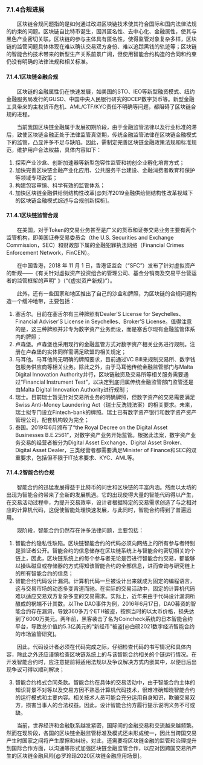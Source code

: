 ### 7.1.4合规进展
&emsp;&emsp;区块链合规问题指的是如何通过改进区块链技术使其符合国际和国内法律法规的约束的问题。区块链自比特币诞生，因其匿名性、去中心化、金融属性，使其与黑色产业密切关联。区块链的参与主体具有匿名性，使得监管对象复杂多样，区块链的监管问题具体体现在难以确认交易双方身份、难以追踪黑钱的轨迹等；区块链的智能合约技术带来的新型生产关系前景广阔，但使用智能合约构造的合同和约束仍没有明确的法律法规和相关标准。
#### 7.1.4.1区块链金融合规
&emsp;&emsp;区块链的金融属性仍在快速发展，如美国的STO、IEO等新型融资模式、纽约金融服务局发行的GUSD、中国中央人民银行研究的DCEP数字货币等。新型金融工具带来的主权货币危机、AML/CTF/KYC责任不明确等问题，都阻碍了区块链合规的进程。

&emsp;&emsp;当前我国区块链金融属于发展初期阶段，由于金融监管法律以及行业标准的滞后，致使区块链金融正处于法律监管真空期，传统金融监管法律在区块链金融模式下的监管，凸显许多不足与缺陷。因此，需制定完善区块链金融政策法规和标准规范，维护用户合法权益，具体内容如下：
1. 探索产业沙盒、创新加速器等新型包容性监管和初创企业孵化培育方式；
2. 加快完善区块链金融产业化应用、公共服务平台建设、金融消费者教育和保护等领域专项政策；
3. 构建包容审慎、科学有效的监管体系；
4. 加快区块链金融供给侧结构性改革[@刘洋2019金融供给侧结构性改革视域下的区块链金融模式综述与合规创新探析]。

#### 7.1.4.1区块链监管合规
&emsp;&emsp;在美国，对于Token的交易业务甚至是广义的货币和证券交易业务主要有两个监管机构，即美国证券交易委员会（the U.S. Securities and Exchange Commission，SEC）和财政部下属的金融犯罪执法网络（Financial Crimes Enforcement Network，FinCEN）。

&emsp;&emsp;在中国香港，2018 年 11 月 1 日，香港证监会（“SFC”）发布了针对虚拟资产的新规——《有关针对虚拟资产投资组合的管理公司、基金分销商及交易平台营运者的监管框架的声明” 》（“《虚拟资产新规》”）。

&emsp;&emsp;此外，还有一些国家和地区推出了自己的沙盒和牌照，为区块链的合规问题构造一个缓冲地带，主要包括：

1. 塞舌尔。目前在塞舌尔有三种牌照有Dealer’S License for Seychelles、Financial Adviser’S License in Seychelles、Broker’S License。值得注意的是，这三种牌照并非专为数字资产业务而设，而是塞舌尔现有金融监管体系内的牌照；
2. 卢森堡。卢森堡也采用现行的金融监管方式对数字资产相关业务进行规制。注册在卢森堡的实体同样需满足欧盟的相关规定；
3. 马耳他。马耳他尚无明确的牌照要求，目前通过VC Bill来规制交易所、数字钱包服务供应商等相关业务。除此之外，由于马耳他传统金融监管部门与Malta Digital Innovation Authority并行，区块链融资及交易所等相关服务需要通过“Financial Instrument Test”，以决定到底归属传统金融监管部门监管还是由Malta Digital Innovation Authority进行规制；
4. 瑞士。目前瑞士暂无针对交易所业务的明确牌照，但数字资产的交易需要满足Swiss Anti-Money Laundering Act（瑞士反洗钱法案）的相关要求。未来，瑞士拟专门设立Fintech-bank的牌照。瑞士已有数字资产银行和数字资产资产管理公司，配套机构较为完全；
5. 泰国。2019年6月颁布了“the Royal Decree on the Digital Asset Businesses B.E.2561”，对数字资产业务开始监管。根据此法案，数字资产业务交易的经营者被分为Digital Asset Exchange、Digital Asset Broker、Digital Asset Dealer，三类经营者都需要满足Minister of Finance和SEC的双重要求，包括但不限于IT技术要求、KYC、AML等。
#### 7.1.4.2智能合约合规
&emsp;&emsp;智能合约的迅猛发展得益于比特币的问世和区块链的丰富内涵。然而以太坊的出现为智能合约带来了全新的发展机遇。它的出现使得大量的智能代码得以产生，在交易活动过程中，为提升交易效率，设计者根据特定的交易需求创造了与之相对应的计算机代码，这促使智能处理快速发展，与此同时，智能合约得到了普遍运用。

&emsp;&emsp;现阶段，智能合约仍然存在许多法律问题，主要包括：
1. 智能合约隐私性缺陷。区块链智能合约的代码必须向网络上的所有参与者特别是验证者公开。智能合约的信息储存在区块链系统上与智能合约密切相关的个链上，因此，区块链系统上的每个参与者无论是否进行智能合约交易，都能够以操纵磁盘或存储器的方式得知该智能合约的全部信息，进而查询与研究链上的所有智能合约的信息；
2. 智能合约代码设计漏洞。计算机代码一旦被设计出来就成为固定的编程语言，这与交易市场的动态多变背道而驰。在实际的交易活动中，固定的计算机代码难以适应交易双方复杂多变的交易需求。实际上，近年来由于代码设计漏洞所酿成的祸端不计其数。以The DAO事件为例，2016年6月17日，DAO募资的智能合约存在漏洞，导致360多万个ETH被盗，按照当时的以太币价格，损失达到了6000万美元。两年前，黑客袭击了名为Coincheck系统的日本智能合约平台，导致总价值约5.3亿美元的“新经币”被盗[@白硕2021数字经济智能合约的市场监管研究]。

&emsp;&emsp;因此，代码设计者必须在代码完成之际，仔细检查代码的书写情况和具体内容，除此之外还应谨慎检查区块链系统上的与该智能合约相关的个链运行情况。在开发智能合约时，应注意提前将适用法规以及争议解决方式内嵌其中，以便日后出现争议可得以顺利解决；

3. 智能合约格式合同条款。智能合约在具体的交易活动中，由于智能合约主体的知识背景不对等以及交易方因不熟悉计算机代码技术，很难准确知晓智能合约的运行模式和主要内容。相关技术人员可能会充分运用自身知识，欺骗交易双方，损害当事人的合法权益。因此，设计智能合约方履行提示说明义务不可或缺。

&emsp;&emsp;当前，世界经济和金融联系越发紧密，国际间的金融交易和交流越来越频繁。然而在现阶段，各国的区块链金融监管标准及模式还未形成统一，因此当跨国交易产生时国家之间将产生摩擦和纠纷。对此，还需要将区块链金融的监管和治理提升到国际合作方面，以沟通等形式加强区块链金融监管合作，以应对因跨国交易所产生的区块链金融风险[@罗玲玲2020区块链金融应用场景]。